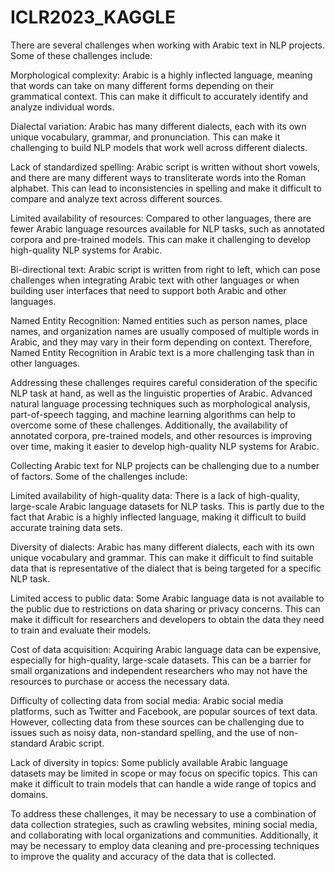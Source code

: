 # ICLR2023_KAGGLE
There are several challenges when working with Arabic text in NLP projects. Some of these challenges include:

Morphological complexity: Arabic is a highly inflected language, meaning that words can take on many different forms depending on their grammatical context. This can make it difficult to accurately identify and analyze individual words.

Dialectal variation: Arabic has many different dialects, each with its own unique vocabulary, grammar, and pronunciation. This can make it challenging to build NLP models that work well across different dialects.

Lack of standardized spelling: Arabic script is written without short vowels, and there are many different ways to transliterate words into the Roman alphabet. This can lead to inconsistencies in spelling and make it difficult to compare and analyze text across different sources.

Limited availability of resources: Compared to other languages, there are fewer Arabic language resources available for NLP tasks, such as annotated corpora and pre-trained models. This can make it challenging to develop high-quality NLP systems for Arabic.

Bi-directional text: Arabic script is written from right to left, which can pose challenges when integrating Arabic text with other languages or when building user interfaces that need to support both Arabic and other languages.

Named Entity Recognition: Named entities such as person names, place names, and organization names are usually composed of multiple words in Arabic, and they may vary in their form depending on context. Therefore, Named Entity Recognition in Arabic text is a more challenging task than in other languages.

Addressing these challenges requires careful consideration of the specific NLP task at hand, as well as the linguistic properties of Arabic. Advanced natural language processing techniques such as morphological analysis, part-of-speech tagging, and machine learning algorithms can help to overcome some of these challenges. Additionally, the availability of annotated corpora, pre-trained models, and other resources is improving over time, making it easier to develop high-quality NLP systems for Arabic.



Collecting Arabic text for NLP projects can be challenging due to a number of factors. Some of the challenges include:

Limited availability of high-quality data: There is a lack of high-quality, large-scale Arabic language datasets for NLP tasks. This is partly due to the fact that Arabic is a highly inflected language, making it difficult to build accurate training data sets.

Diversity of dialects: Arabic has many different dialects, each with its own unique vocabulary and grammar. This can make it difficult to find suitable data that is representative of the dialect that is being targeted for a specific NLP task.

Limited access to public data: Some Arabic language data is not available to the public due to restrictions on data sharing or privacy concerns. This can make it difficult for researchers and developers to obtain the data they need to train and evaluate their models.

Cost of data acquisition: Acquiring Arabic language data can be expensive, especially for high-quality, large-scale datasets. This can be a barrier for small organizations and independent researchers who may not have the resources to purchase or access the necessary data.

Difficulty of collecting data from social media: Arabic social media platforms, such as Twitter and Facebook, are popular sources of text data. However, collecting data from these sources can be challenging due to issues such as noisy data, non-standard spelling, and the use of non-standard Arabic script.

Lack of diversity in topics: Some publicly available Arabic language datasets may be limited in scope or may focus on specific topics. This can make it difficult to train models that can handle a wide range of topics and domains.

To address these challenges, it may be necessary to use a combination of data collection strategies, such as crawling websites, mining social media, and collaborating with local organizations and communities. Additionally, it may be necessary to employ data cleaning and pre-processing techniques to improve the quality and accuracy of the data that is collected.
